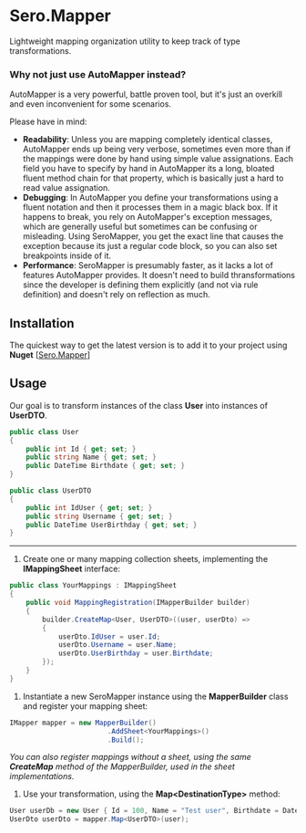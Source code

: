 # Sero.Mapper
Lightweight mapping organization utility to keep track of type transformations. 

### Why not just use AutoMapper instead?
AutoMapper is a very powerful, battle proven tool, but it&apos;s just an overkill and even inconvenient for some scenarios.

Please have in mind:

- **Readability**: Unless you are mapping completely identical classes, AutoMapper ends up being very verbose, sometimes even more than if the mappings were done by hand using simple value assignations. Each field you have to specify by hand in AutoMapper its a long, bloated fluent method chain for that property, which is basically just a hard to read value assignation.
- **Debugging**: In AutoMapper you define your transformations using a fluent notation and then it processes them in a magic black box. If it happens to break, you rely on AutoMapper&apos;s exception messages, which are generally useful but sometimes can be confusing or misleading. Using SeroMapper, you get the exact line that causes the exception because its just a regular code block, so you can also set breakpoints inside of it.
- **Performance**: SeroMapper is presumably faster, as it lacks a lot of features AutoMapper provides. It doesn&apos;t need to build thransformations since the developer is defining them explicitly (and not via rule definition) and doesn&apos;t rely on reflection as much.

## Installation
The quickest way to get the latest version is to add it to your project using **Nuget** [[Sero.Mapper](https://www.nuget.org/packages/Sero.Mapper/ "Sero.Mapper")]

## Usage
Our goal is to transform instances of the class **User** into instances of **UserDTO**.
```csharp
public class User
{
    public int Id { get; set; }
    public string Name { get; set; }
    public DateTime Birthdate { get; set; }
}

public class UserDTO
{
    public int IdUser { get; set; }
    public string Username { get; set; }
    public DateTime UserBirthday { get; set; }
}
```

-----

1. Create one or many mapping collection sheets, implementing the **IMappingSheet** interface:
```csharp
public class YourMappings : IMappingSheet
{
    public void MappingRegistration(IMapperBuilder builder)
    {
        builder.CreateMap<User, UserDTO>((user, userDto) => 
        {
            userDto.IdUser = user.Id;
            userDto.Username = user.Name;
            userDto.UserBirthday = user.Birthdate;
        });
    }
}
```

1. Instantiate a new SeroMapper instance using the **MapperBuilder** class and register your mapping sheet:
```csharp
IMapper mapper = new MapperBuilder()
                        .AddSheet<YourMappings>()
                        .Build();
```
*You can also register mappings without a sheet, using the same **CreateMap** method of the MapperBuilder, used in the sheet implementations.*

1. Use your transformation, using the **Map&lt;DestinationType&gt;** method:
```csharp
User userDb = new User { Id = 100, Name = "Test user", Birthdate = DateTime.UtcNow.AddYears(-20) };
UserDto userDto = mapper.Map<UserDTO>(user);
```
